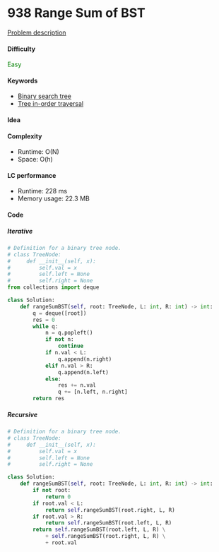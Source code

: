 938 Range Sum of BST
=======================
[Problem description](https://leetcode.com/problems/range-sum-of-bst/)

#### Difficulty
<span style="color:green">Easy</span>

#### Keywords
- [Binary search tree](../categories/bst.md)
- [Tree in-order traversal](../categories/tree_inorder.md)

#### Idea

#### Complexity
- Runtime: O(N)
- Space: O(h)
  
#### LC performance
- Runtime: 228 ms
- Memory usage: 22.3 MB

#### Code
##### Iterative
```python
# Definition for a binary tree node.
# class TreeNode:
#     def __init__(self, x):
#         self.val = x
#         self.left = None
#         self.right = None
from collections import deque

class Solution:
    def rangeSumBST(self, root: TreeNode, L: int, R: int) -> int:
        q = deque([root])
        res = 0
        while q:
            n = q.popleft()
            if not n:
                continue
            if n.val < L:
                q.append(n.right) 
            elif n.val > R:
                q.append(n.left)
            else:
                res += n.val
                q += [n.left, n.right]
        return res
```

##### Recursive
```python
# Definition for a binary tree node.
# class TreeNode:
#     def __init__(self, x):
#         self.val = x
#         self.left = None
#         self.right = None

class Solution:
    def rangeSumBST(self, root: TreeNode, L: int, R: int) -> int:
        if not root:
            return 0
        if root.val < L:
            return self.rangeSumBST(root.right, L, R)
        if root.val > R:
            return self.rangeSumBST(root.left, L, R)
        return self.rangeSumBST(root.left, L, R) \
            + self.rangeSumBST(root.right, L, R) \
            + root.val
```